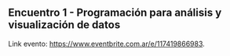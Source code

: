 ## Encuentro 1 - Programación para análisis y visualización de datos

Link evento: https://www.eventbrite.com.ar/e/117419866983.

